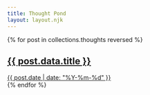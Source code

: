 ```yaml
---
title: Thought Pond
layout: layout.njk
---
```

<div class="post-list">
  {% for post in collections.thoughts reversed %}
    <div class="post-item">
      <a href="{{ post.url }}">
        <h2>{{ post.data.title }}</h2>
        <div class="date">{{ post.date | date: "%Y-%m-%d" }}</div>
      </a>
    </div>
  {% endfor %}
</div>
